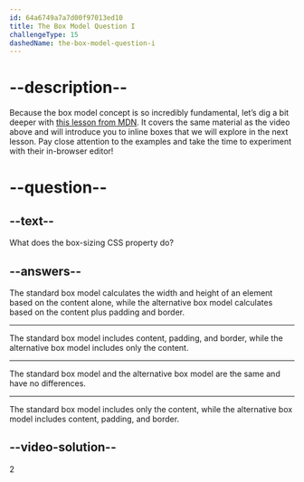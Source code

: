```yaml
---
id: 64a6749a7a7d00f97013ed10
title: The Box Model Question I
challengeType: 15
dashedName: the-box-model-question-i
--- 
```

# --description--

Because the box model concept is so incredibly fundamental, let’s dig a bit deeper with [this lesson from MDN](https://developer.mozilla.org/en-US/docs/Learn/CSS/Building_blocks/The_box_model#what_is_the_css_box_model). It covers the same material as the video above and will introduce you to inline boxes that we will explore in the next lesson. Pay close attention to the examples and take the time to experiment with their in-browser editor!

# --question--

## --text--

What does the box-sizing CSS property do?

## --answers--

The standard box model calculates the width and height of an element based on the content alone, while the alternative box model calculates based on the content plus padding and border.

---

The standard box model includes content, padding, and border, while the alternative box model includes only the content.

---

The standard box model and the alternative box model are the same and have no differences.

---

The standard box model includes only the content, while the alternative box model includes content, padding, and border.

## --video-solution--

2
